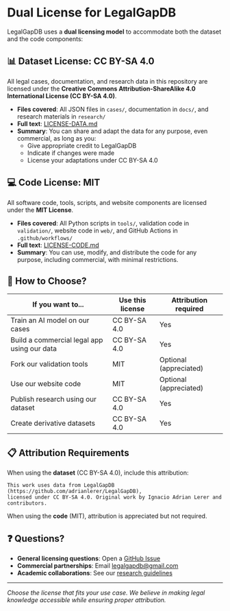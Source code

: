 # Dual License for LegalGapDB

LegalGapDB uses a **dual licensing model** to accommodate both the dataset and the code components:

## 📊 Dataset License: CC BY-SA 4.0

All legal cases, documentation, and research data in this repository are licensed under the **Creative Commons Attribution-ShareAlike 4.0 International License (CC BY-SA 4.0)**.

- **Files covered**: All JSON files in `cases/`, documentation in `docs/`, and research materials in `research/`
- **Full text**: [LICENSE-DATA.md](LICENSE-DATA.md)
- **Summary**: You can share and adapt the data for any purpose, even commercial, as long as you:
  - Give appropriate credit to LegalGapDB
  - Indicate if changes were made
  - License your adaptations under CC BY-SA 4.0

## 💻 Code License: MIT

All software code, tools, scripts, and website components are licensed under the **MIT License**.

- **Files covered**: All Python scripts in `tools/`, validation code in `validation/`, website code in `web/`, and GitHub Actions in `.github/workflows/`
- **Full text**: [LICENSE-CODE.md](LICENSE-CODE.md)  
- **Summary**: You can use, modify, and distribute the code for any purpose, including commercial, with minimal restrictions.

## 🤔 How to Choose?

| If you want to... | Use this license | Attribution required |
|-------------------|------------------|---------------------|
| Train an AI model on our cases | CC BY-SA 4.0 | Yes |
| Build a commercial legal app using our data | CC BY-SA 4.0 | Yes |
| Fork our validation tools | MIT | Optional (appreciated) |
| Use our website code | MIT | Optional (appreciated) |
| Publish research using our dataset | CC BY-SA 4.0 | Yes |
| Create derivative datasets | CC BY-SA 4.0 | Yes |

## 📋 Attribution Requirements

When using the **dataset** (CC BY-SA 4.0), include this attribution:

```
This work uses data from LegalGapDB (https://github.com/adrianlerer/LegalGapDB), 
licensed under CC BY-SA 4.0. Original work by Ignacio Adrian Lerer and contributors.
```

When using the **code** (MIT), attribution is appreciated but not required.

## ❓ Questions?

- **General licensing questions**: Open a [GitHub Issue](https://github.com/adrianlerer/LegalGapDB/issues)
- **Commercial partnerships**: Email legalgapdb@gmail.com
- **Academic collaborations**: See our [research guidelines](docs/research_partnerships.md)

---

*Choose the license that fits your use case. We believe in making legal knowledge accessible while ensuring proper attribution.*